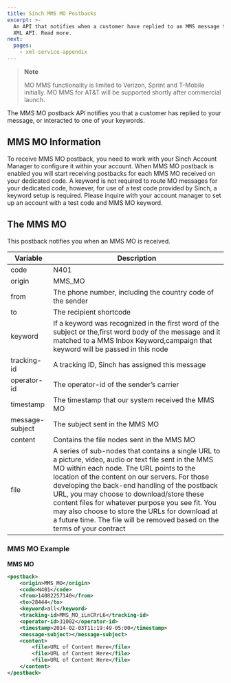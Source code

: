 ```yaml
---
title: Sinch MMS MO Postbacks
excerpt: >-
  An API that notifies when a customer have replied to an MMS message trough the
  XML API. Read more.
next:
  pages:
    - xml-service-appendix
---
```

> **Note**    
>
> MO MMS functionality is limited to Verizon, Sprint and T-Mobile initially. MO MMS for AT\&T will be supported shortly after commercial launch.

The MMS MO postback API notifies you that a customer has replied to your message, or interacted to one of your keywords.

## MMS MO Information
To receive MMS MO postback, you need to work with your Sinch Account Manager to configure it within your account. When MMS MO postback is enabled you will start receiving postbacks for each MMS MO received on your dedicated code. A keyword is not required to route MO messages for your dedicated code, however, for use of a test code provided by Sinch, a keyword setup is required. Please inquire with your account manager to set up an account with a test code and MMS MO keyword.

## The MMS MO
This postback notifies you when an MMS MO is received.

|     Variable    |  Description   |
| --------------- | -------------- |
| code            | N401           |
| origin          | MMS\_MO        |
| from            | The phone number, including the country code of the sender |
| to              | The recipient shortcode |
| keyword         | If a keyword was recognized in the first word of the subject or the,first word body of the message and it matched to a MMS Inbox Keyword,campaign that keyword will be passed in this node |
| tracking-id     | A tracking ID, Sinch has assigned this message |
| operator-id     | The operator-id of the sender’s carrier |
| timestamp       | The timestamp that our system received the MMS MO |
| message-subject | The subject sent in the MMS MO |
| content         | Contains the file nodes sent in the MMS MO |
| file            | A series of sub-nodes that contains a single URL to a picture, video, audio or text file sent in the MMS MO within each node. The URL points to the location of the content on our servers. For those developing the back-end handling of the postback URL, you may choose to download/store these content files for whatever purpose you see fit. You may also choose to store the URLs for download at a future time. The file will be removed based on the terms of your contract |

### MMS MO Example

**MMS MO**
```xml
<postback>
    <origin>MMS_MO</origin>
    <code>N401</code>
    <from>14082257140</from>
    <to>28444</to>
    <keyword>all</keyword>
    <tracking-id>MMS_MO_iLnCRrL6</tracking-id>
    <operator-id>31002</operator-id>
    <timestamp>2014-02-03T11:19:49-05:00</timestamp>
    <message-subject></message-subject>
    <content>
        <file>URL of Content Here</file>
        <file>URL of Content Here</file>
        <file>URL of Content Here</file>
    </content>
</postback>
```
